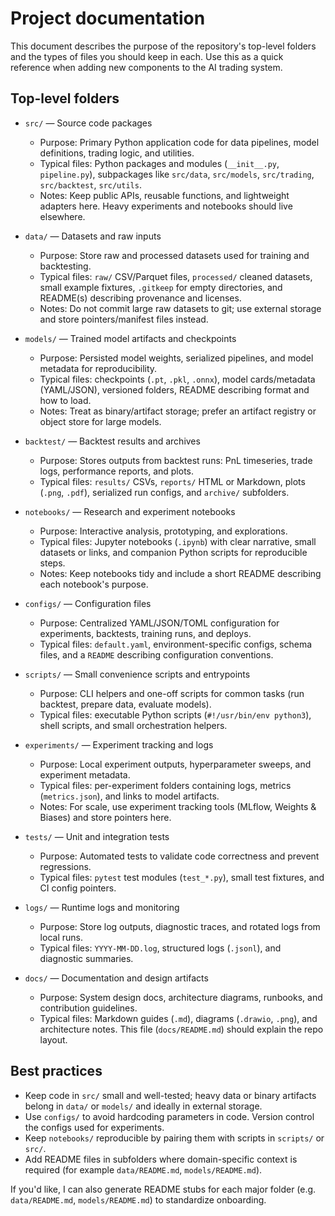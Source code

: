 # Project documentation

This document describes the purpose of the repository's top-level folders and the types of files you should keep in each. Use this as a quick reference when adding new components to the AI trading system.

## Top-level folders

- `src/` — Source code packages
	- Purpose: Primary Python application code for data pipelines, model definitions, trading logic, and utilities.
	- Typical files: Python packages and modules (`__init__.py`, `pipeline.py`), subpackages like `src/data`, `src/models`, `src/trading`, `src/backtest`, `src/utils`.
	- Notes: Keep public APIs, reusable functions, and lightweight adapters here. Heavy experiments and notebooks should live elsewhere.

- `data/` — Datasets and raw inputs
	- Purpose: Store raw and processed datasets used for training and backtesting.
	- Typical files: `raw/` CSV/Parquet files, `processed/` cleaned datasets, small example fixtures, `.gitkeep` for empty directories, and README(s) describing provenance and licenses.
	- Notes: Do not commit large raw datasets to git; use external storage and store pointers/manifest files instead.

- `models/` — Trained model artifacts and checkpoints
	- Purpose: Persisted model weights, serialized pipelines, and model metadata for reproducibility.
	- Typical files: checkpoints (`.pt`, `.pkl`, `.onnx`), model cards/metadata (YAML/JSON), versioned folders, README describing format and how to load.
	- Notes: Treat as binary/artifact storage; prefer an artifact registry or object store for large models.

- `backtest/` — Backtest results and archives
	- Purpose: Stores outputs from backtest runs: PnL timeseries, trade logs, performance reports, and plots.
	- Typical files: `results/` CSVs, `reports/` HTML or Markdown, plots (`.png`, `.pdf`), serialized run configs, and `archive/` subfolders.

- `notebooks/` — Research and experiment notebooks
	- Purpose: Interactive analysis, prototyping, and explorations.
	- Typical files: Jupyter notebooks (`.ipynb`) with clear narrative, small datasets or links, and companion Python scripts for reproducible steps.
	- Notes: Keep notebooks tidy and include a short README describing each notebook's purpose.

- `configs/` — Configuration files
	- Purpose: Centralized YAML/JSON/TOML configuration for experiments, backtests, training runs, and deploys.
	- Typical files: `default.yaml`, environment-specific configs, schema files, and a `README` describing configuration conventions.

- `scripts/` — Small convenience scripts and entrypoints
	- Purpose: CLI helpers and one-off scripts for common tasks (run backtest, prepare data, evaluate models).
	- Typical files: executable Python scripts (`#!/usr/bin/env python3`), shell scripts, and small orchestration helpers.

- `experiments/` — Experiment tracking and logs
	- Purpose: Local experiment outputs, hyperparameter sweeps, and experiment metadata.
	- Typical files: per-experiment folders containing logs, metrics (`metrics.json`), and links to model artifacts.
	- Notes: For scale, use experiment tracking tools (MLflow, Weights & Biases) and store pointers here.

- `tests/` — Unit and integration tests
	- Purpose: Automated tests to validate code correctness and prevent regressions.
	- Typical files: `pytest` test modules (`test_*.py`), small test fixtures, and CI config pointers.

- `logs/` — Runtime logs and monitoring
	- Purpose: Store log outputs, diagnostic traces, and rotated logs from local runs.
	- Typical files: `YYYY-MM-DD.log`, structured logs (`.jsonl`), and diagnostic summaries.

- `docs/` — Documentation and design artifacts
	- Purpose: System design docs, architecture diagrams, runbooks, and contribution guidelines.
	- Typical files: Markdown guides (`.md`), diagrams (`.drawio`, `.png`), and architecture notes. This file (`docs/README.md`) should explain the repo layout.

## Best practices

- Keep code in `src/` small and well-tested; heavy data or binary artifacts belong in `data/` or `models/` and ideally in external storage.
- Use `configs/` to avoid hardcoding parameters in code. Version control the configs used for experiments.
- Keep `notebooks/` reproducible by pairing them with scripts in `scripts/` or `src/`.
- Add README files in subfolders where domain-specific context is required (for example `data/README.md`, `models/README.md`).

If you'd like, I can also generate README stubs for each major folder (e.g. `data/README.md`, `models/README.md`) to standardize onboarding. 

